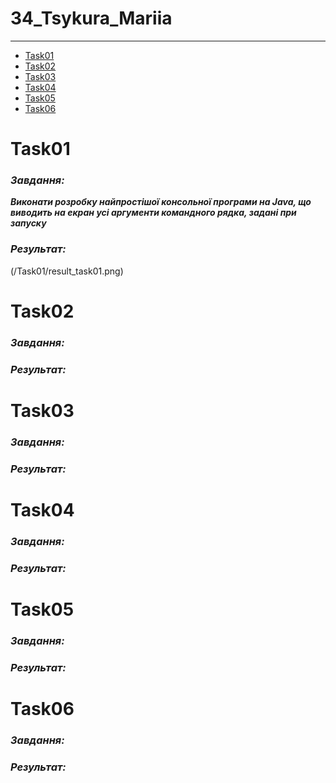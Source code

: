 # 34_Tsykura_Mariia
---
- [Task01](README.md/#Task01)
- [Task02](README.md/#Task02)
- [Task03](README.md/#Task03)
- [Task04](README.md/#Task04)
- [Task05](README.md/#Task05)
- [Task06](README.md/#Task06)

# Task01
### *Завдання:*
***Виконати розробку найпростішої консольної програми на Java,
що виводить на екран усі аргументи командного рядка, задані при запуску***
### *Результат:*
(/Task01/result_task01.png)
# Task02
### *Завдання:*
### *Результат:*
# Task03
### *Завдання:*
### *Результат:*
# Task04
### *Завдання:*
### *Результат:*
# Task05
### *Завдання:*
### *Результат:*
# Task06
### *Завдання:*
### *Результат:*
